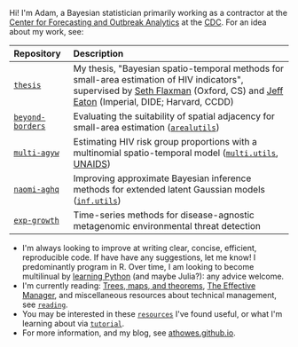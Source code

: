 Hi!
I'm Adam, a Bayesian statistician primarily working as a contractor at the [Center for Forecasting and Outbreak Analytics](https://www.cdc.gov/forecast-outbreak-analytics/index.html) at the [CDC](https://www.cdc.gov/index.htm).
For an idea about my work, see:

| Repository | Description |
|:-----|:----|
| [`thesis`](https://github.com/athowes/thesis) | My thesis, "Bayesian spatio-temporal methods for small-area estimation of HIV indicators", supervised by [Seth Flaxman](https://www.cs.ox.ac.uk/people/seth.flaxman/) (Oxford, CS) and [Jeff Eaton](https://ccdd.hsph.harvard.edu/people/jeff-eaton/) (Imperial, DIDE; Harvard, CCDD) |
| [`beyond-borders`](https://github.com/athowes/beyond-borders) | Evaluating the suitability of spatial adjacency for small-area estimation ([`arealutils`](https://github.com/athowes/arealutils))
| [`multi-agyw`](https://github.com/athowes/multi-agyw) | Estimating HIV risk group proportions with a multinomial spatio-temporal model ([`multi.utils`](https://github.com/athowes/multi.utils), [UNAIDS](https://hivtools.unaids.org/pse/](https://hivtools.unaids.org/shipp/)))
| [`naomi-aghq`](https://github.com/athowes/naomi-aghq) | Improving approximate Bayesian inference methods for extended latent Gaussian models ([`inf.utils`](https://github.com/athowes/inf.utils))
| [`exp-growth`](https://github.com/athowes/exp-growth) | Time-series methods for disease-agnostic metagenomic environmental threat detection

* I'm always looking to improve at writing clear, concise, efficient, reproducible code.
If have have any suggestions, let me know!
I predominantly program in R.
Over time, I am looking to become multilinual by [learning Python](https://github.com/athowes/tutorial?tab=readme-ov-file#learning-python-as-an-r-user) (and maybe Julia?): any advice welcome.
* I'm currently reading: [Trees, maps, and theorems](https://www.principiae.be/X0100.php), [The Effective Manager](https://www.manager-tools.com/products/effective-manager-book-second-edition), and miscellaneous resources about technical management, see [`reading`](https://github.com/athowes/reading).
* You may be interested in these [`resources`](https://github.com/athowes/resources) I've found useful, or what I'm learning about via [`tutorial`](https://github.com/athowes/tutorial).
* For more information, and my blog, see [athowes.github.io](https://athowes.github.io/).
